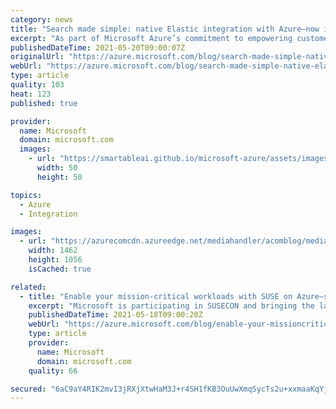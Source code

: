```yaml
---
category: news
title: "Search made simple: native Elastic integration with Azure—now in preview"
excerpt: "As part of Microsoft Azure’s commitment to empowering customers to migrate and modernize their applications and run in the cloud, we work with partners to achieve this vision. Today, we are announcing the preview release of the Elastic offering on Azure."
publishedDateTime: 2021-05-20T09:00:07Z
originalUrl: "https://azure.microsoft.com/blog/search-made-simple-native-elastic-integration-with-azure-now-in-preview/"
webUrl: "https://azure.microsoft.com/blog/search-made-simple-native-elastic-integration-with-azure-now-in-preview/"
type: article
quality: 103
heat: 123
published: true

provider:
  name: Microsoft
  domain: microsoft.com
  images:
    - url: "https://smartableai.github.io/microsoft-azure/assets/images/organizations/microsoft.com-50x50.jpg"
      width: 50
      height: 50

topics:
  - Azure
  - Integration

images:
  - url: "https://azurecomcdn.azureedge.net/mediahandler/acomblog/media/Default/blog/1afb6ffe-56f4-48ee-b800-940178032fcb.jpg"
    width: 1462
    height: 1056
    isCached: true

related:
  - title: "Enable your mission-critical workloads with SUSE on Azure—sign up for SUSECON"
    excerpt: "Microsoft is participating in SUSECON and bringing the latest technical integrations and support to SUSE Linux users. We will share the latest innovation that enables mission-critical SUSE workloads to migrate and operate in Azure during the event. We will cover the latest advancement of SAP on Azure"
    publishedDateTime: 2021-05-18T09:00:20Z
    webUrl: "https://azure.microsoft.com/blog/enable-your-missioncritical-workloads-with-suse-on-azure-sign-up-for-susecon/"
    type: article
    provider:
      name: Microsoft
      domain: microsoft.com
    quality: 66

secured: "6aC9aY4RIK2mvI3jRXjXtwHaM3J+r4SH1fKB3OuUwXmqSycTs2u+xxmaaKqYjzThBymEj4bkXKdMRI/eLtDMpfOKBsg9D7imBLrLF3+y4vcEHkw0I7bv6FFbjexPtY6CsfSZnzNSucL/tpBmyQ5m4/TGR6p99/rn24JhYN7EDKxHUYxnFlIwAbA0HdDottuW2dN/4OVUZlWoTLbMWvV5iNjtTTb6HxSCtIY1wTXNxs6MMFWAbUMz2i8fLncgJs+53i2g+7EMZ3AIGmL74e9xPq8K4FV/N+VvvvwaJr2u+jAA1YlkiX08XrDWZOVChD7DYbmsUpoVl9Dth9IpolB9RwdJfElw4g+OnMfWO6d83Eo=;X6Q/RAoO/Z07Dn1nx8nfAA=="
---
```


